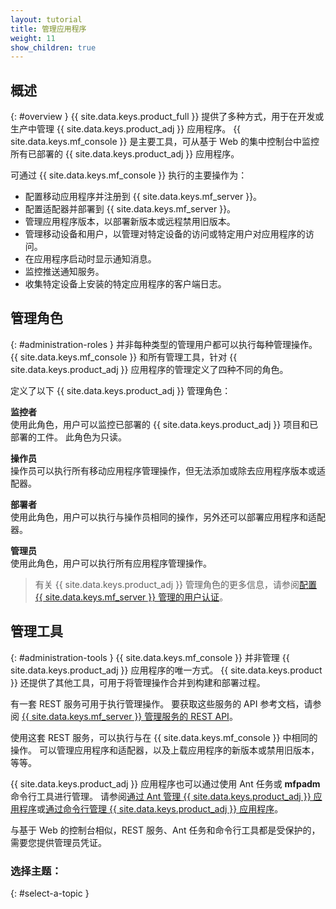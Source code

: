 ```yaml
---
layout: tutorial
title: 管理应用程序
weight: 11
show_children: true
---
```

## 概述
{: #overview }
{{ site.data.keys.product_full }} 提供了多种方式，用于在开发或生产中管理 {{ site.data.keys.product_adj }} 应用程序。 {{ site.data.keys.mf_console }} 是主要工具，可从基于 Web 的集中控制台中监控所有已部署的 {{ site.data.keys.product_adj }} 应用程序。

可通过 {{ site.data.keys.mf_console }} 执行的主要操作为：

* 配置移动应用程序并注册到 {{ site.data.keys.mf_server }}。
* 配置适配器并部署到 {{ site.data.keys.mf_server }}。
* 管理应用程序版本，以部署新版本或远程禁用旧版本。
* 管理移动设备和用户，以管理对特定设备的访问或特定用户对应用程序的访问。
* 在应用程序启动时显示通知消息。
* 监控推送通知服务。
* 收集特定设备上安装的特定应用程序的客户端日志。

## 管理角色
{: #administration-roles }
并非每种类型的管理用户都可以执行每种管理操作。 {{ site.data.keys.mf_console }} 和所有管理工具，针对 {{ site.data.keys.product_adj }} 应用程序的管理定义了四种不同的角色。 

定义了以下 {{ site.data.keys.product_adj }} 管理角色：

**监控者**  
使用此角色，用户可以监控已部署的 {{ site.data.keys.product_adj }} 项目和已部署的工件。 此角色为只读。

**操作员**  
操作员可以执行所有移动应用程序管理操作，但无法添加或除去应用程序版本或适配器。

**部署者**  
使用此角色，用户可以执行与操作员相同的操作，另外还可以部署应用程序和适配器。

**管理员**  
使用此角色，用户可以执行所有应用程序管理操作。

> 有关 {{ site.data.keys.product_adj }} 管理角色的更多信息，请参阅[配置 {{ site.data.keys.mf_server }} 管理的用户认证](../installation-configuration/production/server-configuration/#configuring-user-authentication-for-mobilefirst-server-administration)。

## 管理工具
{: #administration-tools }
{{ site.data.keys.mf_console }} 并非管理 {{ site.data.keys.product_adj }} 应用程序的唯一方式。 {{ site.data.keys.product }} 还提供了其他工具，可用于将管理操作合并到构建和部署过程。

有一套 REST 服务可用于执行管理操作。 要获取这些服务的 API 参考文档，请参阅 [{{ site.data.keys.mf_server }} 管理服务的 REST API](../api/rest/administration-service/)。

使用这套 REST 服务，可以执行与在 {{ site.data.keys.mf_console }} 中相同的操作。 可以管理应用程序和适配器，以及上载应用程序的新版本或禁用旧版本，等等。

{{ site.data.keys.product_adj }} 应用程序也可以通过使用 Ant 任务或 **mfpadm** 命令行工具进行管理。 请参阅[通过 Ant 管理 {{ site.data.keys.product_adj }} 应用程序](using-ant)或[通过命令行管理 {{ site.data.keys.product_adj }} 应用程序](using-cli)。

与基于 Web 的控制台相似，REST 服务、Ant 任务和命令行工具都是受保护的，需要您提供管理员凭证。

### 选择主题：
{: #select-a-topic }
